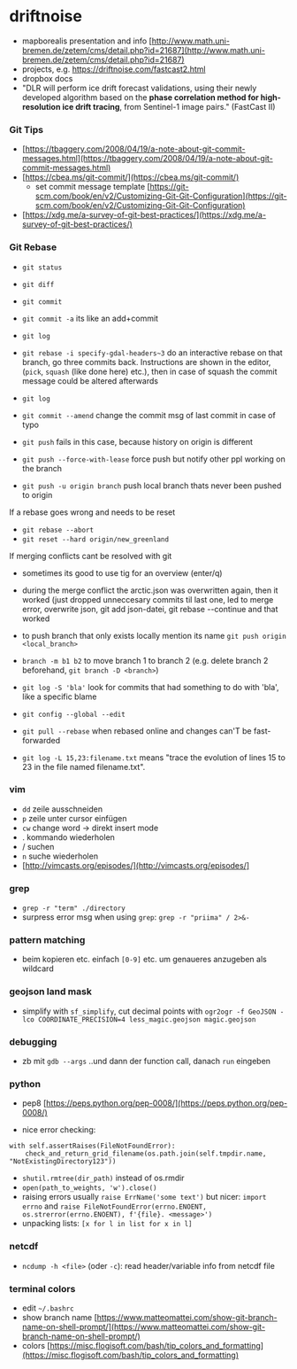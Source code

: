 # driftnoise

* mapborealis presentation and info [http://www.math.uni-bremen.de/zetem/cms/detail.php?id=21687](http://www.math.uni-bremen.de/zetem/cms/detail.php?id=21687)
* projects, e.g. https://driftnoise.com/fastcast2.html
* dropbox docs
* "DLR will perform ice drift forecast validations, using their newly developed algorithm based on the **phase correlation method for high-resolution ice drift tracing**, from Sentinel-1 image pairs." (FastCast II)

### Git Tips
* [https://tbaggery.com/2008/04/19/a-note-about-git-commit-messages.html](https://tbaggery.com/2008/04/19/a-note-about-git-commit-messages.html)
* [https://cbea.ms/git-commit/](https://cbea.ms/git-commit/)
    * set commit message template [https://git-scm.com/book/en/v2/Customizing-Git-Git-Configuration](https://git-scm.com/book/en/v2/Customizing-Git-Git-Configuration)
* [https://xdg.me/a-survey-of-git-best-practices/](https://xdg.me/a-survey-of-git-best-practices/)

### Git Rebase

* `git status`
* `git diff`
* `git commit`
* `git commit -a` its like an add+commit
* `git log`
* `git rebase -i specify-gdal-headers~3` do an interactive rebase on that branch, go three commits back. Instructions are shown in the editor, (`pick`, `squash` (like done here) etc.), then in case of squash the commit message could be altered afterwards
* `git log`
* `git commit --amend` change the commit msg of last commit in case of typo
* `git push` fails in this case, because history on origin is different
* `git push --force-with-lease` force push but notify other ppl working on the branch

* `git push -u origin branch` push local branch thats never been pushed to origin

If a rebase goes wrong and needs to be reset
* `git rebase --abort`
* `git reset --hard origin/new_greenland`

If merging conflicts cant be resolved with git
* sometimes its good to use tig for an overview (enter/q)
* during the merge conflict the arctic.json was overwritten again, then it worked (just dropped unneccesary commits til last one, led to merge error, overwrite json, git add json-datei, git rebase --continue and that worked

* to push branch that only exists locally mention its name `git push origin <local_branch>`

* `branch -m b1 b2` to move branch 1 to branch 2 (e.g. delete branch 2 beforehand, `git branch -D <branch>`)
* `git log -S 'bla'` look for commits that had something to do with 'bla', like a specific blame
* `git config --global --edit`

* `git pull --rebase` when rebased online and changes can'T be fast-forwarded

* `git log -L 15,23:filename.txt` means "trace the evolution of lines 15 to 23 in the file named filename.txt".

### vim

* `dd` zeile ausschneiden
* `p` zeile unter cursor einfügen
* `cw` change word -> direkt insert mode
* . kommando wiederholen
* / suchen
* `n` suche wiederholen
* [http://vimcasts.org/episodes/](http://vimcasts.org/episodes/]

### grep
* `grep -r "term" ./directory`
* surpress error msg when using `grep`: `grep -r "priima" / 2>&-`

### pattern matching
* beim kopieren etc. einfach `[0-9]` etc. um genaueres anzugeben als wildcard

### geojson land mask
* simplify with `sf_simplify`, cut decimal points with `ogr2ogr -f GeoJSON -lco COORDINATE_PRECISION=4 less_magic.geojson magic.geojson`

### debugging
* zb mit `gdb --args` ..und dann der function call, danach `run` eingeben

### python

* pep8 [https://peps.python.org/pep-0008/](https://peps.python.org/pep-0008/)

* nice error checking: 
```
with self.assertRaises(FileNotFoundError):
    check_and_return_grid_filename(os.path.join(self.tmpdir.name, "NotExistingDirectory123"))
```
* `shutil.rmtree(dir_path)` instead of os.rmdir
* `open(path_to_weights, 'w').close()`
* raising errors usually `raise ErrName('some text')` but nicer: `import errno` and `raise FileNotFoundError(errno.ENOENT, os.strerror(errno.ENOENT), f'{file}. <message>')`
* unpacking lists: `[x for l in list for x in l]`

### netcdf
* `ncdump -h <file>` (oder `-c`): read header/variable info from netcdf file

### terminal colors
* edit `~/.bashrc`
* show branch name [https://www.matteomattei.com/show-git-branch-name-on-shell-prompt/](https://www.matteomattei.com/show-git-branch-name-on-shell-prompt/)
* colors [https://misc.flogisoft.com/bash/tip_colors_and_formatting](https://misc.flogisoft.com/bash/tip_colors_and_formatting)
